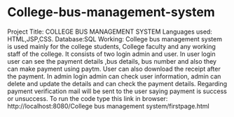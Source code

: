 # College-bus-management-system
Project Title: COLLEGE BUS MANAGEMENT SYSTEM
Languages used: HTML,JSP,CSS.
Database:SQL
Working:
 College bus management system is used mainly for the college students, College faculty and any working staff of the college. It consists of two login admin and user. 
In user login user can see the payment details ,bus details, bus number and also they can make payment using paytm. User can also download the receipt after the payment.
In admin login admin can check user information, admin can delete and update the details and can check the payment details. Regarding payment verification mail will be sent to the user saying payment is success or unsuccess.
To run the code type this link in browser: http://localhost:8080/College bus management system/firstpage.html
